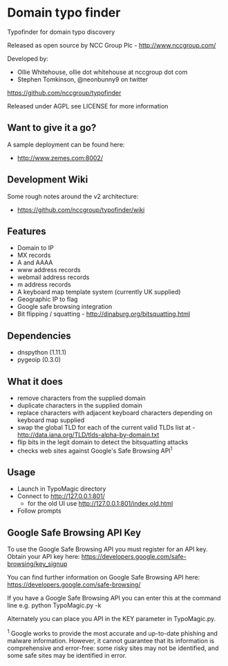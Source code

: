 Domain typo finder
======================

Typofinder for domain typo discovery

Released as open source by NCC Group Plc - http://www.nccgroup.com/

Developed by:
* Ollie Whitehouse, ollie dot whitehouse at nccgroup dot com
* Stephen Tomkinson, @neonbunny9 on twitter

https://github.com/nccgroup/typofinder

Released under AGPL see LICENSE for more information

Want to give it a go?
-------------
A sample deployment can be found here:
* http://www.zemes.com:8002/

Development Wiki
-------------
Some rough notes around the v2 architecture:
* https://github.com/nccgroup/typofinder/wiki

Features
-------------
* Domain to IP
* MX records
* A and AAAA
* www address records
* webmail address records
* m address records
* A keyboard map template system (currently UK supplied)
* Geographic IP to flag
* Google safe browsing integration
* Bit flipping / squatting - http://dinaburg.org/bitsquatting.html
 
Dependencies
-------------
* dnspython (1.11.1)
* pygeoip (0.3.0)

What it does
-------------
* remove characters from the supplied domain
* duplicate characters in the supplied domain
* replace characters with adjacent keyboard characters depending on keyboard map supplied
* swap the global TLD for each of the current valid TLDs list at - http://data.iana.org/TLD/tlds-alpha-by-domain.txt
* flip bits in the legit domain to detect the bitsquatting attacks
* checks web sites against Google's Safe Browsing API<sup>1</sup>

Usage
-------------
* Launch in TypoMagic directory
* Connect to http://127.0.0.1:801/
    * for the old UI use http://127.0.0.1:801/index.old.html
* Follow prompts

Google Safe Browsing API Key
-------------
To use the Google Safe Browsing API you must register for an API key.
Obtain your API key here: https://developers.google.com/safe-browsing/key_signup
	
You can find further information on Google Safe Browsing API here:
https://developers.google.com/safe-browsing/

If you have a Google Safe Browsing API you can enter this at the command line e.g.
python TypoMagic.py -k <API>

Alternately you can place you API in the KEY parameter in TypoMagic.py.

<sup>1</sup> Google works to provide the most accurate and up-to-date phishing and malware information.
However, it cannot guarantee that its information is comprehensive and error-free: some risky sites may not be
identified, and some safe sites may be identified in error.